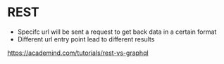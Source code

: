 # REST

- Specifc url will be sent a request to get back data in a certain format
- Different url entry point lead to different results

https://academind.com/tutorials/rest-vs-graphql